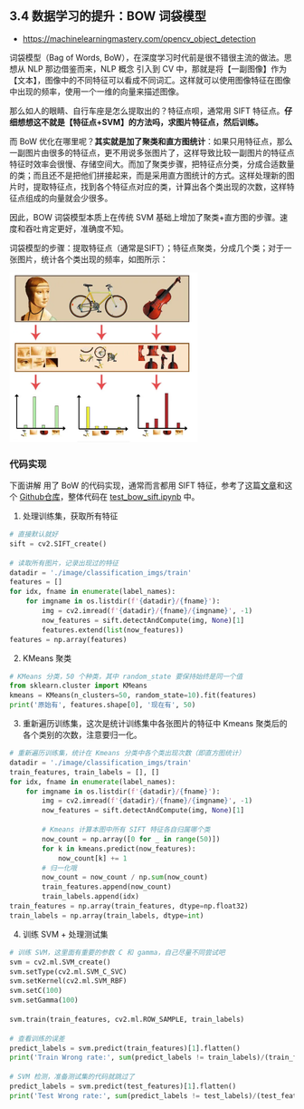## 3.4 数据学习的提升：BOW 词袋模型

- https://machinelearningmastery.com/opencv_object_detection

词袋模型（Bag of Words, BoW），在深度学习时代前是很不错很主流的做法。思想从 NLP 那边借鉴而来，NLP 概念 引入到 CV 中，那就是将【一副图像】作为【文本】，图像中的不同特征可以看成不同词汇。这样就可以使用图像特征在图像中出现的频率，使用一个一维的向量来描述图像。

那么如人的眼睛、自行车座是怎么提取出的？特征点呗，通常用 SIFT 特征点。**仔细想想这不就是【特征点+SVM】的方法吗，求图片特征点，然后训练。**

而 BoW 优化在哪里呢？**其实就是加了聚类和直方图统计**：如果只用特征点，那么一副图片由很多的特征点，更不用说多张图片了，这样导致比较一副图片的特征点特征时效率会很慢、存储空间大。而加了聚类步骤，把特征点分类，分成合适数量的类；而且还不是把他们拼接起来，而是采用直方图统计的方式。这样处理新的图片时，提取特征点，找到各个特征点对应的类，计算出各个类出现的次数，这样特征点组成的向量就会少很多。

因此，BOW 词袋模型本质上在传统 SVM 基础上增加了聚类+直方图的步骤。速度和吞吐肯定更好，准确度不知。

词袋模型的步骤：提取特征点（通常是SIFT）；特征点聚类，分成几个类；对于一张图片，统计各个类出现的频率，如图所示：

![1721742837866](image/3.3/1721742837866.png)

### 代码实现

下面讲解 用了 BoW 的代码实现，通常而言都用 SIFT 特征，参考了这篇[文章](https://www.cnblogs.com/wangguchangqing/p/9435269.html)和这个 [Github仓库](https://github.com/gurkandemir/Bag-of-Visual-Words)，整体代码在 [test_bow_sift.ipynb](code/test_bow.ipynb) 中。

1. 处理训练集，获取所有特征

```python
# 直接默认就好
sift = cv2.SIFT_create()

# 读取所有图片，记录出现过的特征
datadir = './image/classification_imgs/train'
features = []
for idx, fname in enumerate(label_names):
    for imgname in os.listdir(f'{datadir}/{fname}'):
        img = cv2.imread(f'{datadir}/{fname}/{imgname}', -1)
        now_features = sift.detectAndCompute(img, None)[1]
        features.extend(list(now_features))
features = np.array(features)
```

2. KMeans 聚类

```python
# KMeans 分类，50 个种类，其中 random_state 要保持始终是同一个值
from sklearn.cluster import KMeans
kmeans = KMeans(n_clusters=50, random_state=10).fit(features)
print('原始有', features.shape[0], '现在有', 50)
```

3. 重新遍历训练集，这次是统计训练集中各张图片的特征中 Kmeans 聚类后的各个类别的次数，注意要归一化。

```python
# 重新遍历训练集，统计在 Kmeans 分类中各个类出现次数（即直方图统计）
datadir = './image/classification_imgs/train'
train_features, train_labels = [], []
for idx, fname in enumerate(label_names):
    for imgname in os.listdir(f'{datadir}/{fname}'):
        img = cv2.imread(f'{datadir}/{fname}/{imgname}', -1)
        now_features = sift.detectAndCompute(img, None)[1]

        # Kmeans 计算本图中所有 SIFT 特征各自归属哪个类
        now_count = np.array([0 for _ in range(50)])
        for k in kmeans.predict(now_features):
            now_count[k] += 1
        # 归一化哦
        now_count = now_count / np.sum(now_count)
        train_features.append(now_count)
        train_labels.append(idx)
train_features = np.array(train_features, dtype=np.float32)
train_labels = np.array(train_labels, dtype=int)
```

4. 训练 SVM + 处理测试集

```python
# 训练 SVM，这里面有重要的参数 C 和 gamma，自己尽量不同尝试吧
svm = cv2.ml.SVM_create()
svm.setType(cv2.ml.SVM_C_SVC)
svm.setKernel(cv2.ml.SVM_RBF)
svm.setC(100)
svm.setGamma(100)

svm.train(train_features, cv2.ml.ROW_SAMPLE, train_labels)

# 查看训练的误差
predict_labels = svm.predict(train_features)[1].flatten()
print('Train Wrong rate:', sum(predict_labels != train_labels)/(train_features.shape[0]))

# SVM 检测，准备测试集的代码就跳过了
predict_labels = svm.predict(test_features)[1].flatten()
print('Test Wrong rate:', sum(predict_labels != test_labels)/(test_features.shape[0]))
```
